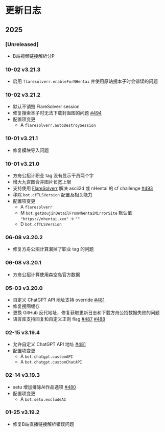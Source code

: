 # 更新日志

## 2025

### [Unreleased]

- B站视频链接解析分P

### 10-02 v3.21.3

- 启用 `flaresolverr.enableForNHentai` 并使用原站搜本子时会错误的问题

### 10-02 v3.21.2

- 默认不销毁 FlareSolverr session
- 修复搜索本子时无法下载封面图的问题 [#494](../../issues/494)
- 配置项变更
  - A `flaresolverr.autoDestroySession`

### 10-01 v3.21.1

- 修复模块导入问题

### 10-01 v3.21.0

- 方舟公招计职业 tag 没有显示干员两个字
- 增大九宫图合并图片长宽上限
- 支持使用 [FlareSolverr](https://github.com/FlareSolverr/FlareSolverr) 解决 ascii2d 或 nHentai 的 cf challenge [#493](../../issues/493)
- 移除 `bot.cfTLSVersion` 配置及相关能力
- 配置项变更
  - A `flaresolverr`
  - M `bot.getDoujinDetailFromNhentaiMirrorSite` 默认值 `"https://nhentai.xxx"` -> `""`
  - D `bot.cfTLSVersion`

### 06-08 v3.20.2

- 修复方舟公招计算漏掉了职业 tag 的问题

### 06-08 v3.20.1

- 方舟公招计算使用森空岛官方数据

### 05-03 v3.20.0

- 自定义 ChatGPT API 地址支持 override [#481](../../issues/481)
- 修复搜图缓存
- 更换 GitHub 反代地址，修复获取更新日志和下载方舟公招数据失败的问题
- 语言库支持回复和自定义正则 flag [#487](../../issues/487) [#488](../../issues/488)

### 02-15 v3.19.4

- 允许自定义 ChatGPT API 地址 [#481](../../issues/481)
- 配置项变更
  - A `bot.chatgpt.customAPI`
  - A `bot.chatgpt.customChatAPI`

### 02-14 v3.19.3

- setu 增加排除AI作品选项 [#480](../../issues/480)
- 配置项变更
  - A `bot.setu.excludeAI`

### 01-25 v3.19.2

- 修复B站直播链接解析错误问题

